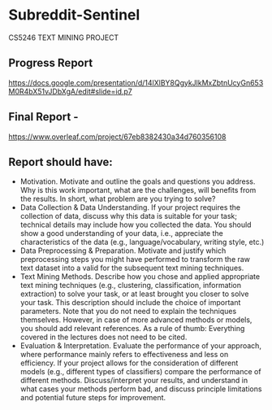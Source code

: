 # Subreddit-Sentinel
CS5246 TEXT MINING PROJECT
## Progress Report
https://docs.google.com/presentation/d/14lXlBY8QgykJlkMxZbtnUcyGn653M0R4bX51vJDbXgA/edit#slide=id.p7
## Final Report - 
https://www.overleaf.com/project/67eb8382430a34d760356108
## Report should have:
- Motivation. Motivate and outline the goals and questions you address. Why is this work important, what are the challenges, will benefits from the results. In short, what problem are you trying to solve?
- Data Collection & Data Understanding. If your project requires the collection of data, discuss why this data is suitable for your task; technical details may include how you collected the data. You should show a good understanding of your data, i.e., appreciate the characteristics of the data (e.g., language/vocabulary, writing style, etc.)
- Data Preprocessing & Preparation. Motivate and justify which preprocessing steps you might have performed to transform the raw text dataset into a valid for the subsequent text mining techniques.
- Text Mining Methods. Describe how you chose and applied appropriate text mining techniques (e.g., clustering, classification, information extraction) to solve your task, or at least brought you closer to solve your task. This description should include the choice of important parameters. Note that you do not need to explain the techniques themselves. However, in case of more advanced methods or models, you should add relevant references. As a rule of thumb: Everything covered in the lectures does not need to be cited.
- Evaluation & Interpretation. Evaluate the performance of your approach, where performance mainly refers to effectiveness and less on efficiency. If your project allows for the consideration of different models (e.g., different types of classifiers) compare the performance of different methods. Discuss/interpret your results, and understand in what cases your methods perform bad, and discuss principle limitations and potential future steps for improvement.
